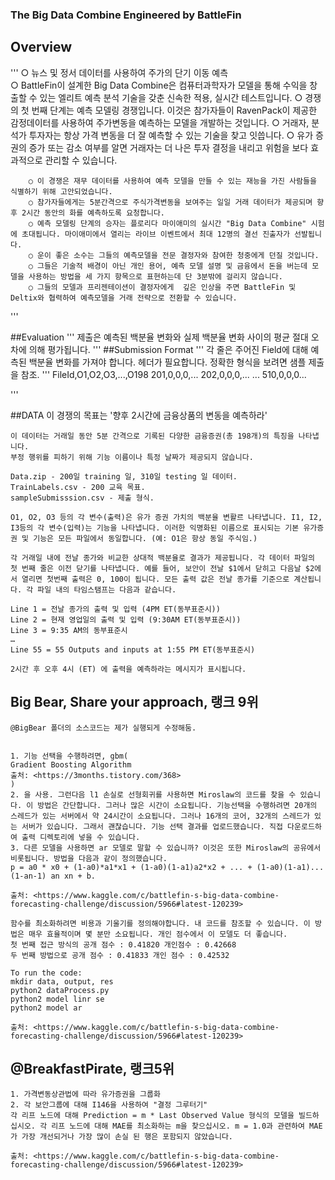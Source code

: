 ### The Big Data Combine Engineered by BattleFin
## Overview
'''
		○ 뉴스 및 정서 데이터를 사용하여 주가의 단기 이동 예측	
		○ BattleFin이 설계한 Big Data Combine은 컴퓨터과학자가 모델을 통해 수익을 창출할 수 있는 엘리트 예측 분석 기술을 갖춘 신속한 적용, 실시간 테스트입니다.
		○ 경쟁의 첫 번째 단계는 예측 모델링 경쟁입니다. 이것은 참가자들이 RavenPack이 제공한 감정데이터를 사용하여 주가변동을 예측하는 모델을 개발하는 것입니다.
		○ 거래자, 분석가  투자자는 항상 가격 변동을 더 잘 예측할 수 있는 기술을 찾고 잇씁니다.
		○ 유가 증권의 증가 또는 감소 여부를 알면 거래자는 더 나은 투자 결정을 내리고 위험을 보다 효과적으로 관리할 수 있습니다.
	
		○ 이 경쟁은 재무 데이터를 사용하여 예측 모델을 만들 수 있는 재능을 가진 사람들을 식별하기 위해 고안되었습니다.
		○ 참가자들에게는 5분간격으로 주식가격변동을 보여주는 일일 거래 데이터가 제공되며 향후 2시간 동안의 화를 예측하도록 요청합니다.
		○ 예측 모델링 단계의 승자는 플로리다 마이애미의 실시간 "Big Data Combine" 시험에 초대됩니다. 마이애미에서 열리는 라이브 이벤트에서 최대 12명의 결선 진출자가 선발됩니다.
		○ 운이 좋은 소수는 그들의 예측모델을 전문 결정자와 참여한 청중에게 던질 것입니다.
		○ 그들은 기술적 배경이 아닌 개인 용어, 예측 모델 설명 및 금융에서 돈을 버는데 모델을 사용하는 방법을 세 가지 항목으로 표현하는데 단 3분밖에 걸리지 않습니다.
		○ 그들의 모델과 프리젠테이션이 결정자에게  깊은 인상을 주면 BattleFin 및 Deltix와 협력하여 예측모델을 거래 전략으로 전환할 수 있습니다.

'''

##Evaluation
'''
	제출은 예측된 백분율 변화와 실제 백분율 변화 사이의 평균 절대 오차에 의해 평가됩니다.
'''
##Submission Format
'''
	각 줄은 주어진 Field에 대해 예측된 백분율 변화를 가져야 합니다. 헤더가 필요합니다. 정확한 형식을 보려면 샘플 제출을 참조.
	'''
FileId,O1,O2,O3,...,O198
201,0,0,0,...
202,0,0,0,...
...
510,0,0,0...

'''

##DATA
이 경쟁의 목표는 '향후 2시간에 금융상품의 변동을 예측하라'
	
	이 데이터는 거래일 동안 5분 간격으로 기록된 다양한 금융증권(총 198개)의 특징을 나타냅니다.
	부정 행위를 피하기 위해 기능 이름이나 특정 날짜가 제공되지 않습니다.
	
	Data.zip - 200일 training 일, 310일 testing 일 데이터.
	TrainLabels.csv - 200 교육 목표.
	sampleSubmisssion.csv - 제출 형식.
	
	O1, O2, O3 등의 각 변수(출력)은 유가 증권 가치의 백분율 변활르 나타냅니다. I1, I2, I3등의 각 변수(입력)는 기능을 나타냅니다. 이러한 익명화된 이름으로 표시되는 기본 유가증권 및 기능은 모든 파일에서 동일합니다. (예: O1은 항상 동일 주식임.)
	 
	각 거래일 내에 전날 종가와 비교한 상대적 백분율로 결과가 제공됩니다. 각 데이터 파일의 첫 번째 줄은 이전 닫기를 나타냅니다. 예를 들어, 보안이 전날 $1에서 닫히고 다음날 $2에서 열리면 첫번째 출력은 0, 100이 됩니다. 모든 출력 값은 전날 종가를 기준으로 계산됩니다. 각 파일 내의 타임스탬프는 다음과 같습니다.
	
	Line 1 = 전날 종가의 출력 및 입력 (4PM ET(동부표준시))
	Line 2 = 현재 영업일의 출력 및 입력 (9:30AM ET(동부표준시))
	Line 3 = 9:35 AM의 동부표준시
	…
	Line 55 = 55 Outputs and inputs at 1:55 PM ET(동부표준시)
	
	2시간 후 오후 4시 (ET) 에 출력을 예측하라는 메시지가 표시됩니다.


## Big Bear, Share your approach, 랭크 9위 
    @BigBear 폴더의 소스코드는 제가 실행되게 수정해둠.

    
	1. 기능 선택을 수행하려면, gbm(
	Gradient Boosting Algorithm
	출처: <https://3months.tistory.com/368> 
	)
	2. 을 사용. 그런다음 l1 손실로 선형회귀를 사용하면 Miroslaw의 코드를 찾을 수 있습니다. 이 방법은 간단합니다. 그러나 많은 시간이 소요됩니다. 기능선택을 수행하려면 20개의 스레드가 있는 서버에서 약 24시간이 소요됩니다. 그러나 16개의 코어, 32개의 스레드가 있는 서버가 있습니다. 그래서 괜찮습니다. 기능 선택 결과를 업로드했습니다. 직접 다운로드하여 출력 디렉토리에 넣을 수 있습니다.
	3. 다른 모델을 사용하면 ar 모델로 말할 수 있습니까? 이것은 또한 Miroslaw의 공유에서 비롯됩니다. 방법을 다음과 같이 정의했습니다.
	p = a0 * x0 + (1-a0)*a1*x1 + (1-a0)(1-a1)a2*x2 + ... + (1-a0)(1-a1)...(1-an-1) an xn + b.
	
	출처: <https://www.kaggle.com/c/battlefin-s-big-data-combine-forecasting-challenge/discussion/5966#latest-120239> 
	
	함수를 최소화하려면 비용과 기울기를 정의해야합니다. 내 코드를 참조할 수 있습니다. 이 방법은 매우 효율적이며 몇 분만 소요됩니다. 개인 점수에서 이 모델도 더 좋습니다. 
	첫 번째 접근 방식의 공개 점수 : 0.41820 개인점수 : 0.42668
	두 번째 방법으로 공개 점수 : 0.41833 개인 점수 : 0.42532
	
	To run the code:
	mkdir data, output, res
	python2 dataProcess.py
	python2 model linr se
	python2 model ar
	
	출처: <https://www.kaggle.com/c/battlefin-s-big-data-combine-forecasting-challenge/discussion/5966#latest-120239> 
	

## 	@BreakfastPirate, 랭크5위
	1. 가격변동상관법에 따라 유가증권을 그룹화
	2. 각 보안그룹에 대해 I146을 사용하여 "결정 그루터기"
	각 리프 노드에 대해 Prediction = m * Last Observed Value 형식의 모델을 빌드하십시오. 각 리프 노드에 대해 MAE를 최소화하는 m을 찾으십시오. m = 1.0과 관련하여 MAE가 가장 개선되거나 가장 많이 손실 된 행은 포함되지 않았습니다.
	
	출처: <https://www.kaggle.com/c/battlefin-s-big-data-combine-forecasting-challenge/discussion/5966#latest-120239> 
	


